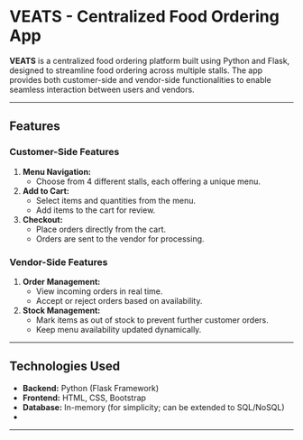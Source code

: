 # VEATS - Centralized Food Ordering App

**VEATS** is a centralized food ordering platform built using Python and Flask, designed to streamline food ordering across multiple stalls. The app provides both customer-side and vendor-side functionalities to enable seamless interaction between users and vendors.

---

## Features

### **Customer-Side Features**
1. **Menu Navigation:**
   - Choose from 4 different stalls, each offering a unique menu.
2. **Add to Cart:**
   - Select items and quantities from the menu.
   - Add items to the cart for review.
3. **Checkout:**
   - Place orders directly from the cart.
   - Orders are sent to the vendor for processing.

### **Vendor-Side Features**
1. **Order Management:**
   - View incoming orders in real time.
   - Accept or reject orders based on availability.
2. **Stock Management:**
   - Mark items as out of stock to prevent further customer orders.
   - Keep menu availability updated dynamically.

---

## Technologies Used
- **Backend:** Python (Flask Framework)
- **Frontend:** HTML, CSS, Bootstrap
- **Database:** In-memory (for simplicity; can be extended to SQL/NoSQL)
- 
---

